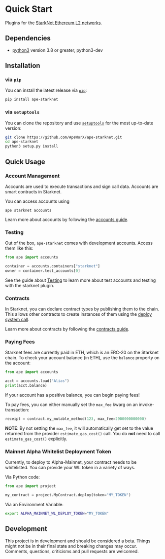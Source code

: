 # Quick Start

Plugins for the [StarkNet Ethereum L2 networks](https://starkware.co/starknet/).

## Dependencies

- [python3](https://www.python.org/downloads) version 3.8 or greater, python3-dev

## Installation

### via `pip`

You can install the latest release via [`pip`](https://pypi.org/project/pip/):

```bash
pip install ape-starknet
```

### via `setuptools`

You can clone the repository and use [`setuptools`](https://github.com/pypa/setuptools) for the most up-to-date version:

```bash
git clone https://github.com/ApeWorX/ape-starknet.git
cd ape-starknet
python3 setup.py install
```

## Quick Usage

### Account Management

Accounts are used to execute transactions and sign call data.
Accounts are smart contracts in Starknet.

You can access accounts using

```
ape starknet accounts
```

Learn more about accounts by following the [accounts guide](https://docs.apeworx.io/ape-starknet/stable/userguides/accounts.html).

### Testing

Out of the box, `ape-starknet` comes with development accounts.
Access them like this:

```python
from ape import accounts

container = accounts.containers["starknet"]
owner = container.test_accounts[0]
```

See the guide about [Testing](https://docs.apeworx.io/ape-starknet/stable/userguides/testing.html) to learn more about test accounts and testing with the starknet plugin.

### Contracts

In Starknet, you can declare contract types by publishing them to the chain.
This allows other contracts to create instances of them using the [deploy system call](https://www.cairo-lang.org/docs/hello_starknet/deploying_from_contracts.html).

Learn more about contracts by following the [contracts guide](https://docs.apeworx.io/ape/stable/userguides/contracts.html).

### Paying Fees

Starknet fees are currently paid in ETH, which is an ERC-20 on the Starknet chain.
To check your account balance (in ETH), use the `balance` property on the account:

```python
from ape import accounts

acct = accounts.load("Alias")
print(acct.balance)
```

If your account has a positive balance, you can begin paying fees!

To pay fees, you can either manually set the `max_fee` kwarg on an invoke-transaction:

```python
receipt = contract.my_mutable_method(123, max_fee=2900000000000)
```

**NOTE**: By not setting the `max_fee`, it will automatically get set to the value returned from the provider `estimate_gas_cost()` call.
You do **not** need to call `estimate_gas_cost()` explicitly.

### Mainnet Alpha Whitelist Deployment Token

Currently, to deploy to Alpha-Mainnet, your contract needs to be whitelisted.
You can provide your WL token in a variety of ways.

Via Python code:

```python
from ape import project

my_contract = project.MyContract.deploy(token="MY_TOKEN")
```

Via an Environment Variable:

```bash
export ALPHA_MAINNET_WL_DEPLOY_TOKEN="MY_TOKEN"
```

## Development

This project is in development and should be considered a beta.
Things might not be in their final state and breaking changes may occur.
Comments, questions, criticisms and pull requests are welcomed.
